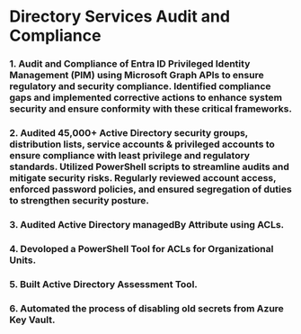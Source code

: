 # Directory Services Audit and Compliance 

### 1. Audit and Compliance of Entra ID Privileged Identity Management (PIM) using Microsoft Graph APIs to ensure regulatory and security compliance. Identified compliance gaps and implemented corrective actions to enhance system security and ensure conformity with these critical frameworks.

### 2. Audited 45,000+ Active Directory security groups, distribution lists, service accounts & privileged accounts to ensure compliance with least privilege and regulatory standards. Utilized PowerShell scripts to streamline audits and mitigate security risks. Regularly reviewed account access, enforced password policies, and ensured segregation of duties to strengthen security posture.

### 3. Audited Active Directory managedBy Attribute using ACLs.

### 4. Devoloped a PowerShell Tool for ACLs for Organizational Units.

### 5. Built Active Directory Assessment Tool.

### 6. Automated the process of disabling old secrets from Azure Key Vault. 

